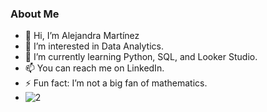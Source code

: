 ### About Me

- 👋 Hi, I’m Alejandra Martínez
- 👀 I’m interested in Data Analytics.
- 🌱 I’m currently learning Python, SQL, and Looker Studio.
- 📫  You can reach me on LinkedIn.
- ⚡  Fun fact: I’m not a big fan of mathematics.
- ![2](https://github.com/user-attachments/assets/cc7d9a9b-0f19-4c12-8c97-05fead23c0aa)




